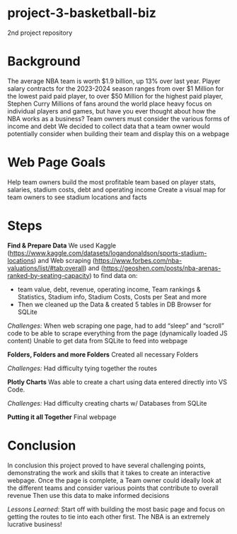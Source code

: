 # project-3-basketball-biz
2nd project repository

# Background
The average NBA team is worth $1.9 billion, up 13% over last year.
Player salary contracts for the 2023-2024 season ranges from over $1 Million for the lowest paid paid player, to over $50 Million for the highest paid player, Stephen Curry
Millions of fans around the world place heavy focus on individual players and games, but have you ever thought about how the NBA works as a business?
Team owners must consider the various forms of income and debt
We decided to collect data that a team owner would potentially consider when building their team and display this on a webpage


# Web Page Goals
Help team owners build the most profitable team based on player stats, salaries, stadium costs, debt and operating income
Create a visual map for team owners to see stadium locations and facts



# Steps 
**Find & Prepare Data**
We used Kaggle (https://www.kaggle.com/datasets/logandonaldson/sports-stadium-locations) and Web scraping (https://www.forbes.com/nba-valuations/list/#tab:overall) and (https://geoshen.com/posts/nba-arenas-ranked-by-seating-capacity)  to find data on:
- team value, debt, revenue, operating income, Team rankings & Statistics, Stadium info, Stadium Costs, Costs per Seat and more
- Then we cleaned up the Data & created 5 tables in DB Browser for SQLite

_Challenges:_
When web scraping one page, had to add “sleep” and “scroll” code to be able to scrape everything from the page (dynamically loaded JS content)
Unable to get data from SQLite to feed into webpage



**Folders, Folders and more Folders**
Created all necessary Folders

_Challenges:_
Had difficulty tying together the routes



**Plotly Charts**
Was able to create a chart using data entered directly into VS Code.

_Challenges:_
Had difficulty creating charts w/ Databases from SQLite




**Putting it all Together**
Final webpage 




# Conclusion

In conclusion this project proved to have several challenging points, demonstrating the work and skills that it takes to create an interactive webpage. 
Once the page is complete, a Team owner could ideally look at the different teams and consider various points that contribute to overall revenue
Then use this data to make informed decisions 

_Lessons Learned:_
Start off with building the most basic page and focus on getting the routes to tie into each other first. 
The NBA is an extremely lucrative business! 




